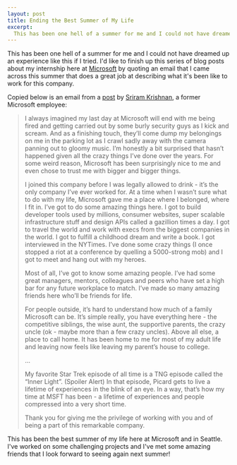 ```yaml
--- 
layout: post
title: Ending the Best Summer of My Life
excerpt:
  This has been one hell of a summer for me and I could not have dreamed up an experience like this if I tried. I'd like to finish up this series of blog posts about my internship here at Microsoft by quoting an email that I came across this summer that does a great job at describing what it's been like to work for this company. Copied below is an email from a post by Sriram Krishnan, a former Microsoft employee.
---
```

This has been one hell of a summer for me and I could not have dreamed up an experience like this if I tried. I'd like to finish up this series of blog posts about my internship here at <a href="http://www.microsoft.com/en-us/default.aspx">Microsoft</a> by quoting an email that I came across this summer that does a great job at describing what it's been like to work for this company.

Copied below is an email from a <a href="http://sriramk.com/blog/2011/05/leaving-microsoft.html">post</a> by <a href="http://sriramk.com/">Sriram Krishnan</a>, a former Microsoft employee:

<blockquote><p>I always imagined my last day at Microsoft will end with me being fired and getting carried out by some burly security guys as I kick and scream. And as a finishing touch, they’ll come dump my belongings on me in the parking lot as I crawl sadly away with the camera panning out to gloomy music. I’m honestly a bit surprised that hasn’t happened given all the crazy things I’ve done over the years. For some weird reason, Microsoft has been surprisingly nice to me and even chose to trust me with bigger and bigger things.</p>

<p>I joined this company before I was legally allowed to drink - it’s the only company I’ve ever worked for. At a time when I wasn’t sure what to do with my life, Microsoft gave me a place where I belonged, where I fit in. I’ve got to do some amazing things here. I got to build developer tools used by millions, consumer websites, super scalable infrastructure stuff and design APIs called a gazillion times a day. I got to travel the world and work with execs from the biggest companies in the world. I got to fulfill a childhood dream and write a book. I got interviewed in the NYTimes. I’ve done some crazy things (I once stopped a riot at a conference by quelling a 5000-strong mob) and I got to meet and hang out with my heroes.</p>

<p>Most of all, I’ve got to know some amazing people. I’ve had some great managers, mentors, colleagues and peers who have set a high bar for any future workplace to match. I’ve made so many amazing friends here who’ll be friends for life.</p>

<p>For people outside, it’s hard to understand how much of a family Microsoft can be. It’s simple really, you have everything here - the competitive siblings, the wise aunt, the supportive parents, the crazy uncle (ok - maybe more than a few crazy uncles). Above all else, a place to call home. It has been home to me for most of my adult life and leaving now feels like leaving my parent’s house to college.</p>

<p>...</p>

<p>My favorite Star Trek episode of all time is a TNG episode called the “Inner Light”. (Spoiler Alert) In that episode, Picard gets to live a lifetime of experiences in the blink of an eye. In a way, that’s how my time at MSFT has been - a lifetime of experiences and people compressed into a very short time.</p>

<p>Thank you for giving me the privilege of working with you and of being a part of this remarkable company.</p></blockquote>


This has been the best summer of my life here at Microsoft and in Seattle. I've worked on some challenging projects and I've met some amazing friends that I look forward to seeing again next summer!
